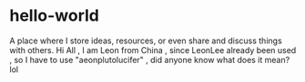 # hello-world
A place where I store ideas, resources, or even share and discuss things with others.
Hi All , I am Leon from China , since LeonLee already been used , so I have to use "aeonplutolucifer" , did anyone know what does it mean? lol
